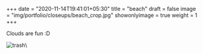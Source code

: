 +++
date = "2020-11-14T19:41:01+05:30"
title = "beach"
draft = false
image = "img/portfolio/closeups/beach_crop.jpg"
showonlyimage = true
weight = 1
+++

Clouds are fun :D

![trash](/img/portfolio/beach.jpg)\
